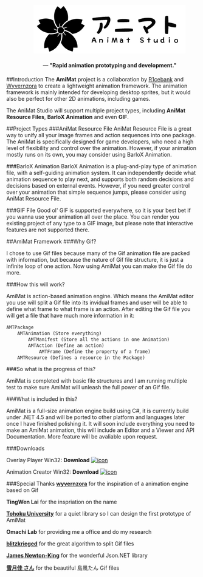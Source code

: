 <div style="width: 100%; margin: 20px; text-align: center;">
	<img alogn="center" src="/Animat.UI/Assets/Icons/logo-banner-dark.png" />
	<h4>— "Rapid animation prototyping and development."</h2>
</div>


##Introduction
The **AmiMat** project is a collaboration by [R1cebank](http://github.com/R1cebank) and [Wyvernzora](https://github.com/jluchiji) to create a lightweight animation framework. The animation framework is mainly intended for developing desktop sprites, but it would also be perfect for other 2D animations, including games.

The AniMat Studio will support multiple project types, including **AniMat Resource Files**, **BarloX Animation** and even **GIF**.

##Project Types
###AniMat Resource File
AniMat Resource File is a great way to unify all your image frames and action sequences into one package. The AniMat is specifically designed for game developers, who need a high level of flexibility and control over the animation. However, if your animation mostly runs on its own, you may consider using BarloX Animation.

###BarloX Animation
BarloX Animation is a plug-and-play type of animation file, with a self-guiding animation system. It can independently decide what animation sequence to play next, and supports both random decisions and decisions based on external events. However, if you need greater control over your animation that simple sequence jumps, please consider using AniMat Resource File.

###GIF File
Good ol' GIF is supported everywhere, so it is your best bet if you wanna use your animation all over the place. You can render you existing project of any type to a GIF image, but please note that interactive features are not supported there.



##AmiMat Framework
###Why Gif?

I chose to use Gif files because many of the Gif animation file are packed with information, but because the nature of Gif file structure, it is just a infinite loop of one action. Now using AmiMat you can make the Gif file do more.

###How this will work?

AmiMat is action-based animation engine. Which means the AmiMat editor you use will split a Gif file into its invidual frames and user will be able to define what frame to what frame is an action. After editing the Gif file you will get a file that have much more information in it:

	AMTPackage
		AMTAnimation (Store everything)
			AMTManifest (Store all the actions in one Animation)
			AMTAction (Define an action)
				AMTFrame (Define the property of a frame)
		AMTResource (Defines a resource in the Package)
		
###So what is the progress of this?

AmiMat is completed with basic file structures and I am running multiple test to make sure AmiMat will unleash the full power of an Gif file.

###What is included in this?

AmiMat is a full-size animation engine build using C#, it is currently build under .NET 4.5 and will be ported to other platform and languages later once I have finished polishing it. It will soon include everything you need to make an AmiMat animation, this will include an Editor and a Viewer and API Documentation. More feature will be avaliable upon request.

###Downloads

Overlay Player
Win32: **Download** [![icon](http://nvlabs.github.com/cub/download-icon.png)](http://devfish.org/AmiMat/20140111/Overlay.zip "Download")

Animation Creator
Win32: **Download** [![icon](http://nvlabs.github.com/cub/download-icon.png)](http://devfish.org/AmiMat/20140111/AC.zip "Download")

###Special Thanks
[**wyvernzora**](https://github.com/jluchiji) for the inspiration of a animation engine based on Gif

**TingWen Lai** for the inspriation on the name

[**Tohoku University**](http://www.tohoku.ac.jp/japanese/) for a quiet library so I can design the first prototype of AmiMat

**Omachi Lab** for providing me a office and do my research

[**blitzkrieged**](http://www.codeproject.com/Members/blitzkrieged) for the great algorithm to split Gif files

[**James Newton-King**](http://james.newtonking.com/bio) for the wonderful Json.NET library

[**雪月佳 さん**](http://seiga.nicovideo.jp/seiga/im3277366) for the beautiful 島風たん Gif files